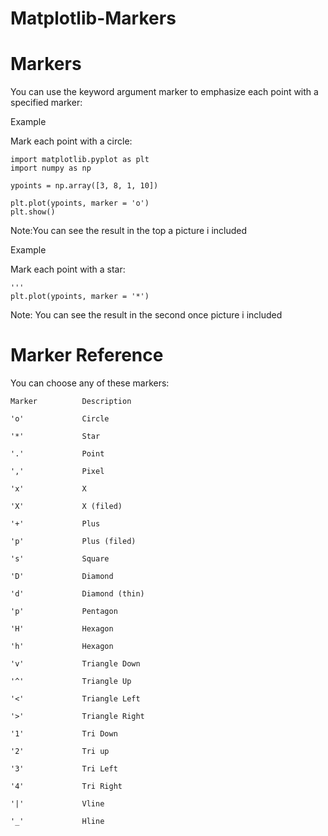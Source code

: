 # Matplotlib-Markers
# Markers
You can use the keyword argument marker to emphasize each point with a specified marker:

Example

Mark each point with a circle:

    import matplotlib.pyplot as plt
    import numpy as np

    ypoints = np.array([3, 8, 1, 10])

    plt.plot(ypoints, marker = 'o')
    plt.show()

Note:You can see the result in the top a picture i included

Example

Mark each point with a star:

    '''
    plt.plot(ypoints, marker = '*')

Note: You can see the result in the second once picture i included

# Marker Reference
You can choose any of these markers:

    Marker          Description

    'o'             Circle

    '*'             Star

    '.'             Point

    ','             Pixel

    'x'             X

    'X'             X (filed)

    '+'             Plus

    'p'             Plus (filed)

    's'             Square

    'D'             Diamond

    'd'             Diamond (thin)

    'p'             Pentagon

    'H'             Hexagon

    'h'             Hexagon

    'v'             Triangle Down

    '^'             Triangle Up

    '<'             Triangle Left

    '>'             Triangle Right

    '1'             Tri Down

    '2'             Tri up

    '3'             Tri Left

    '4'             Tri Right

    '|'             Vline

    '_'             Hline


    

